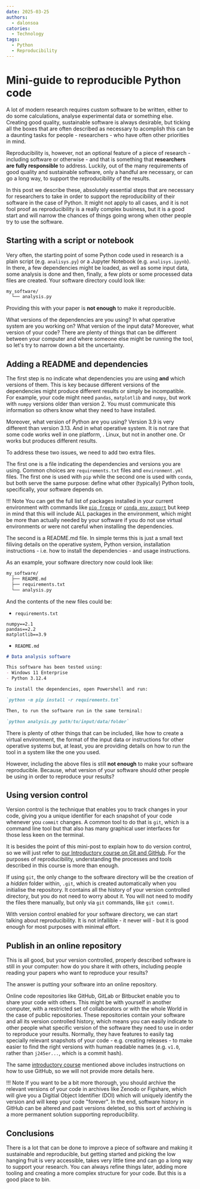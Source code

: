 ```yaml
---
date: 2025-03-25
authors:
  - dalonsoa
catories:
  - Technology
tags:
  - Python
  - Reproducibility
---
```


# Mini-guide to reproducible Python code

A lot of modern research requires custom software to be written, either to do some
calculations, analyse experimental data or something else. Creating good quality, sustainable
software is always desirable, but ticking all the boxes that are often described as
necessary to acomplish this can be a daunting tasks for people - researchers - who have
often other priorities in mind.

Reproducibility is, however, not an optional feature of a piece of research - including
software or otherwise - and that is something that **researchers are fully responsible** to
address. Luckily, out of the many requirements of good quality and sustainable software,
only a handful are necessary, or can go a long way, to support the reproducibility of
the results.

In this post we describe these, absolutely essential steps that are necessary for
researchers to take in order to support the reproducibility of their software in the
case of Python. It might not apply to all cases, and it is not fool proof as
reproducibility is a really complex business, but it is a good start and will narrow the
chances of things going wrong when other people try to use the software.
<!-- more -->

## Starting with a script or notebook

Very often, the starting point of some Python code used in research is a plain script
(e.g. `analisys.py`) or a Jupyter Notebook (e.g. `analisys.ipynb`). In there, a few
dependencies might be loaded, as well as some input data, some analysis is done and
then, finally, a few plots or some processed data files are created. Your software
directory could look like:

```bash
my_software/
  └── analysis.py
```

Providing this with your paper is **not enough** to make it reproducible.

What versions of the dependencies are you using? In what operative system are you
working on? What version of the input data? Moreover, what version of your code? There are plenty
of things that can be different between your computer and where someone else might be
running the tool, so let's try to narrow down a bit the uncertainty.

## Adding a README and dependencies

The first step is no indicate what dependencies you are using **and** which versions of
them. This is key because different versions of the dependencies might produce different
results or simply be incompatible. For example, your code might need `pandas`,
`matplotlib` and `numpy`, but work with `numpy` versions older than version 2. You must
communicate this information so others know what they need to have installed.

Moreover, what version of Python are you using? Version 3.9 is very different than
version 3.13. And in what operative system. It is not rare that some code works well in
one platform, . Linux, but not in another one. Or works but produces different
results.

To address these two issues, we need to add two extra files.

The first one is a file indicating the dependencies and versions you are using. Common
choices are `requirements.txt` files and `environment.yml` files. The first one is used
with `pip` while the second one is used with `conda`, but both serve the same purpose:
define what other (typically) Python tools, specifically, your software depends on.

!!! Note
    You can get the full list of packages installed in your current environment with
    commands like [`pip freeze`](https://pip.pypa.io/en/stable/cli/pip_freeze/) or
    [`conda env export`](https://docs.conda.io/projects/conda/en/latest/commands/env/export.html)
    but keep in mind that this will include ALL packages in the environment, which might
    be more than actually needed by your software if you do not use virtual environments
    or were not careful when installing the dependencies.

The second is a README.md file. In simple terms this is just a small text filiving details
on the operative system, Python version, installation instructions - i.e. how to install
the dependencies - and usage instructions.

As an example, your software directory now could look like:

```bash
my_software/
  ├── README.md
  ├── requirements.txt
  └── analysis.py
```

And the contents of the new files could be:

- `requirements.txt`

```text
numpy==2.1
pandas==2.2
matplotlib==3.9
```

- `README.md`

```md
# Data analysis software

This software has been tested using:
- Windows 11 Enterprise
- Python 3.12.4

To install the dependencies, open Powershell and run:

`python -m pip install -r requirements.txt`

Then, to run the software run in the same terminal:

`python analysis.py path/to/input/data/folder`
```

There is plenty of other things that can be included, like how to create a virtual
environment, the format of the input data or instructions for other operative systems
but, at least, you are providing details on how to run the tool in a system like the
one you used.

However, including the above files is still **not enough** to make your software
reproducible. Because, what version of your software should other people be using
in order to reproduce your results?

## Using version control

Version control is the technique that enables you to track changes in your code, giving
you a unique identifier for each snapshot of your code whenever you `commit` changes. A
common tool to do that is `git`, which is a command line tool but that also has many
graphical user interfaces for those less keen on the terminal.

It is besides the point of this mini-post to explain how to do version control, so we
will just refer to [our Introductory course on Git and GitHub](https://imperialcollelondon.github.io/introductory_grad_school_git_course/).
For the purposes of reproducibility, understanding the processes and tools described in
this course is more than enough.

If using `git`, the only change to the software directory will be the creation of a
_hidden_ folder within, `.git`, which is created automatically when you initialise the
repository. It contains all the history of your version controlled directory, but you do
not need to worry about it. You will not need to modify the files there manually, but
only via `git` commands, like `git commit`.

With version control enabled for your software directory, we can start talking about
reproducibility. It is not infallible - it never will - but it is good enough for most
purposes with minimal effort.

## Publish in an online repository

This is all good, but your version controlled, properly described software is still in
your computer: how do you share it with others, including people reading your papers who
want to reproduce your results?

The answer is putting your software into an online repository.

Online code repositories like GitHub, GitLab or Bitbucket enable you to share your code
with others. This might be with yourself in another computer, with a restricted set of
collaborators or with the whole World in the case of public repositories. These
repositories contain your software and all its version controlled history, which means
you can easily indicate to other people what specific version of the software they need
to use in order to reproduce your results. Normally, they have features to easily tag
specially relevant snapshots of your code - e.g. creating releases - to make easier to
find the right versions with human readable names (e.g. `v1.0`, rather than `j245er...`,
which is a commit hash).

The same [introductory course](https://imperialcollelondon.github.io/introductory_grad_school_git_course/)
mentioned above includes instructions on how to use GitHub, so we will not provide more
details here.

!!! Note
    If you want to be a bit more thorough, you should archive the relevant versions of
    your code in archives like Zenodo or Figshare, which will give you a Digitial
    Object Identifier (DOI) which will uniquely identify the version and will keep your
    code "forever". In the end, software history in GitHub can be altered and past versions
    deleted, so this sort of archiving is a more permanent solution supporting reproducibility.

## Conclusions

There is a lot that can be done to improve a piece of software and making it sustainable
and reproducible, but getting started and picking the low hanging fruit is very
accessible, takes very little time and can go a long way to support your research. You
can always refine things later, adding more tooling and creating a more complex
structure for your code. But this is a good place to bin.

